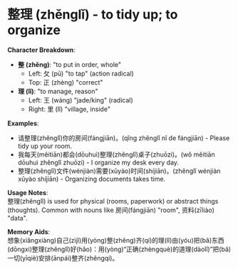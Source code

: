 # **整理 (zhěnglǐ) - to tidy up; to organize**

**Character Breakdown**:  
- **整 (zhěng)**: "to put in order, whole"
  - Left: 攵 (pū) "to tap" (action radical)
  - Top: 正 (zhèng) "correct"  
- **理 (lǐ)**: "to manage, reason"
  - Left: 王 (wáng) "jade/king" (radical)
  - Right: 里 (lǐ) "village, inside"

**Examples**:  
- 请整理(zhěnglǐ)你的房间(fángjiān)。(qǐng zhěnglǐ nǐ de fángjiān) - Please tidy up your room.  
- 我每天(měitiān)都会(dōuhuì)整理(zhěnglǐ)桌子(zhuōzi)。(wǒ měitiān dōuhuì zhěnglǐ zhuōzi) - I organize my desk every day.  
- 整理(zhěnglǐ)文件(wénjiàn)需要(xūyào)时间(shíjiān)。(zhěnglǐ wénjiàn xūyào shíjiān) - Organizing documents takes time.

**Usage Notes**:  
整理(zhěnglǐ) is used for physical (rooms, paperwork) or abstract things (thoughts). Common with nouns like 房间(fángjiān) "room", 资料(zīliào) "data".

**Memory Aids**:  
想象(xiǎngxiàng)自己(zìjǐ)用(yòng)整(zhěng)齐(qí)的理(lǐ)由(yóu)把(bǎ)东西(dōngxi)整理(zhěnglǐ)好(hǎo)：用(yòng)“正确(zhèngquè)的道理(dàolǐ)”把(bǎ)一切(yīqiè)安排(ānpái)整齐(zhěngqí)。